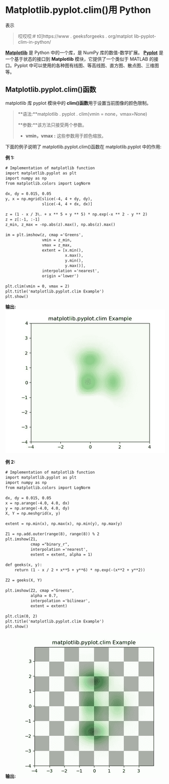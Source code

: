 # Matplotlib.pyplot.clim()用 Python

表示

> 哎哎哎:# t0]https://www . geeksforgeeks . org/matplot lib-pyplot-clim-in-python/

**[Matplotlib](https://www.geeksforgeeks.org/python-introduction-matplotlib/)** 是 Python 中的一个库，是 NumPy 库的数值-数学扩展。 **[Pyplot](https://www.geeksforgeeks.org/pyplot-in-matplotlib/)** 是一个基于状态的接口到 **Matplotlib** 模块，它提供了一个类似于 MATLAB 的接口。Pyplot 中可以使用的各种图有线图、等高线图、直方图、散点图、三维图等。

## Matplotlib.pyplot.clim()函数

matplotlib 库 pyplot 模块中的 **clim()函数**用于设置当前图像的颜色限制。

> **语法:**matplotlib . pyplot . clim(vmin = none，vmax=None)
> 
> **参数:**该方法只接受两个参数。
> 
> *   **vmin，vmax :** 这些参数用于颜色缩放。

下面的例子说明了 matplotlib.pyplot.clim()函数在 matplotlib.pyplot 中的作用:

**例 1:**

```
# Implementation of matplotlib function
import matplotlib.pyplot as plt
import numpy as np
from matplotlib.colors import LogNorm

dx, dy = 0.015, 0.05
y, x = np.mgrid[slice(-4, 4 + dy, dy),
                slice(-4, 4 + dx, dx)]

z = (1 - x / 3\. + x ** 5 + y ** 5) * np.exp(-x ** 2 - y ** 2)
z = z[:-1, :-1]
z_min, z_max = -np.abs(z).max(), np.abs(z).max()

im = plt.imshow(z, cmap ='Greens', 
                vmin = z_min, 
                vmax = z_max,
                extent = [x.min(),
                          x.max(), 
                          y.min(), 
                          y.max()],
                interpolation ='nearest',
                origin ='lower')

plt.clim(vmin = 0, vmax = 2)
plt.title('matplotlib.pyplot.clim Example')
plt.show()
```

**输出:**
![](img/eb69bd4720b838351e73930cca7f18c1.png)

**例 2:**

```
# Implementation of matplotlib function
import matplotlib.pyplot as plt
import numpy as np
from matplotlib.colors import LogNorm

dx, dy = 0.015, 0.05
x = np.arange(-4.0, 4.0, dx)
y = np.arange(-4.0, 4.0, dy)
X, Y = np.meshgrid(x, y)

extent = np.min(x), np.max(x), np.min(y), np.max(y)

Z1 = np.add.outer(range(8), range(8)) % 2
plt.imshow(Z1, 
           cmap ="binary_r",
           interpolation ='nearest',
           extent = extent, alpha = 1)

def geeks(x, y):
    return (1 - x / 2 + x**5 + y**6) * np.exp(-(x**2 + y**2))

Z2 = geeks(X, Y)

plt.imshow(Z2, cmap ="Greens", 
           alpha = 0.7,
           interpolation ='bilinear',
           extent = extent)

plt.clim(0, 2)
plt.title('matplotlib.pyplot.clim Example')
plt.show()
```

**输出:**
![](img/0c5dfd35f2787fe229b40cb1c7114d85.png)